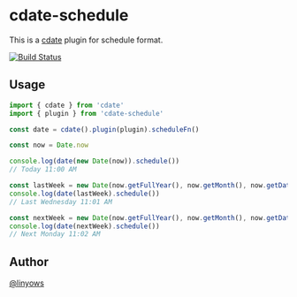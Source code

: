 cdate-schedule
==

This is a [cdate](https://github.com/kawanet/cdate) plugin for schedule format.

[![Build Status](https://img.shields.io/github/actions/workflow/status/linyows/cdate-schedule/build.yml?branch=main&style=for-the-badge)](https://github.com/linyows/cdate-schedule/actions)

Usage
--

```ts
import { cdate } from 'cdate'
import { plugin } from 'cdate-schedule'

const date = cdate().plugin(plugin).scheduleFn()

const now = Date.now

console.log(date(new Date(now)).schedule())
// Today 11:00 AM

const lastWeek = new Date(now.getFullYear(), now.getMonth(), now.getDate()-7)
console.log(date(lastWeek).schedule())
// Last Wednesday 11:01 AM

const nextWeek = new Date(now.getFullYear(), now.getMonth(), now.getDate()+5)
console.log(date(nextWeek).schedule())
// Next Monday 11:02 AM
```

Author
--

[@linyows](https://github.com/linyows)
